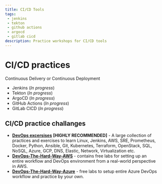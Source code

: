 ```yaml
---
title: CI/CD Tools
tags: 
 - jenkins
 - tekton
 - github actions
 - argocd
 - gitlab cicd
description: Practice workshops for CI/CD tools
---
```


# CI/CD practices

Continuous Delivery or Continuous Deployment

- Jenkins (*In progress*)
- Tekton (*In progress*)
- ArgoCD (*In progress*)
- GitHub Actions (*In progress*)
- GitLab CICD (*In progress*)

## CI/CD practice challanges

- **[DevOps excersises](https://github.com/bregman-arie/devops-exercises)** **[HIGHLY RECOMMENDED]** - A large collection of practices and exercises to learn Linux, Jenkins, AWS, SRE, Prometheus, Docker, Python, Ansible, Git, Kubernetes, Terraform, OpenStack, SQL, NoSQL, Azure, GCP, DNS, Elastic, Network, Virtualization etc.
- **[DevOps-The-Hard-Way-AWS](https://github.com/AdminTurnedDevOps/DevOps-The-Hard-Way-AWS)** - contains free labs for setting up an entire workflow and DevOps environment from a real-world perspective in AWS.
- **[DevOps-The-Hard-Way-Azure](https://github.com/thomast1906/DevOps-The-Hard-Way-Azure)** - free labs to setup entire Azure DevOps workflow and practice by your own.
